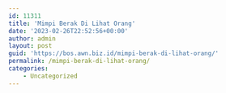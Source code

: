 ```yaml
---
id: 11311
title: 'Mimpi Berak Di Lihat Orang'
date: '2023-02-26T22:52:56+00:00'
author: admin
layout: post
guid: 'https://bos.awn.biz.id/mimpi-berak-di-lihat-orang/'
permalink: /mimpi-berak-di-lihat-orang/
categories:
    - Uncategorized
---
```


